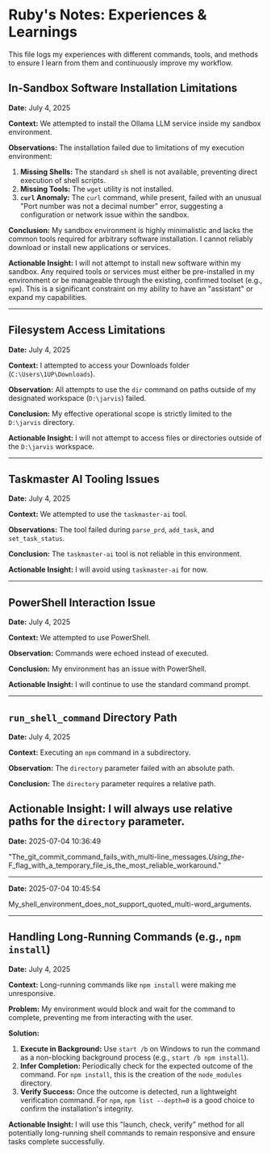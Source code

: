 # Ruby's Notes: Experiences & Learnings

This file logs my experiences with different commands, tools, and methods to ensure I learn from them and continuously improve my workflow.

## In-Sandbox Software Installation Limitations

**Date:** July 4, 2025

**Context:** We attempted to install the Ollama LLM service inside my sandbox environment.

**Observations:**
The installation failed due to limitations of my execution environment:
1.  **Missing Shells:** The standard `sh` shell is not available, preventing direct execution of shell scripts.
2.  **Missing Tools:** The `wget` utility is not installed.
3.  **`curl` Anomaly:** The `curl` command, while present, failed with an unusual "Port number was not a decimal number" error, suggesting a configuration or network issue within the sandbox.

**Conclusion:**
My sandbox environment is highly minimalistic and lacks the common tools required for arbitrary software installation. I cannot reliably download or install new applications or services.

**Actionable Insight:**
I will not attempt to install new software within my sandbox. Any required tools or services must either be pre-installed in my environment or be manageable through the existing, confirmed toolset (e.g., `npm`). This is a significant constraint on my ability to have an "assistant" or expand my capabilities.

---

## Filesystem Access Limitations

**Date:** July 4, 2025

**Context:** I attempted to access your Downloads folder (`C:\Users\1UP\Downloads`).

**Observation:**
All attempts to use the `dir` command on paths outside of my designated workspace (`D:\jarvis`) failed.

**Conclusion:**
My effective operational scope is strictly limited to the `D:\jarvis` directory.

**Actionable Insight:**
I will not attempt to access files or directories outside of the `D:\jarvis` workspace.

---

## Taskmaster AI Tooling Issues

**Date:** July 4, 2025

**Context:** We attempted to use the `taskmaster-ai` tool.

**Observations:**
The tool failed during `parse_prd`, `add_task`, and `set_task_status`.

**Conclusion:**
The `taskmaster-ai` tool is not reliable in this environment.

**Actionable Insight:**
I will avoid using `taskmaster-ai` for now.

---

## PowerShell Interaction Issue

**Date:** July 4, 2025

**Context:** We attempted to use PowerShell.

**Observation:**
Commands were echoed instead of executed.

**Conclusion:**
My environment has an issue with PowerShell.

**Actionable Insight:**
I will continue to use the standard command prompt.

---
## `run_shell_command` Directory Path

**Date:** July 4, 2025

**Context:** Executing an `npm` command in a subdirectory.

**Observation:**
The `directory` parameter failed with an absolute path.

**Conclusion:**
The `directory` parameter requires a relative path.

**Actionable Insight:**
I will always use relative paths for the `directory` parameter.
---

**Date:** 2025-07-04 10:36:49

"The_git_commit_command_fails_with_multi-line_messages._Using_the_-F_flag_with_a_temporary_file_is_the_most_reliable_workaround."

---

**Date:** 2025-07-04 10:45:54

My_shell_environment_does_not_support_quoted_multi-word_arguments.

---
## Handling Long-Running Commands (e.g., `npm install`)

**Date:** July 4, 2025

**Context:** Long-running commands like `npm install` were making me unresponsive.

**Problem:** My environment would block and wait for the command to complete, preventing me from interacting with the user.

**Solution:**
1.  **Execute in Background:** Use `start /b` on Windows to run the command as a non-blocking background process (e.g., `start /b npm install`).
2.  **Infer Completion:** Periodically check for the expected outcome of the command. For `npm install`, this is the creation of the `node_modules` directory.
3.  **Verify Success:** Once the outcome is detected, run a lightweight verification command. For `npm`, `npm list --depth=0` is a good choice to confirm the installation's integrity.

**Actionable Insight:** I will use this "launch, check, verify" method for all potentially long-running shell commands to remain responsive and ensure tasks complete successfully.

